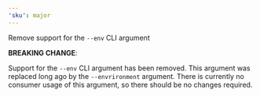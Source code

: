 ```yaml
---
'sku': major
---
```


Remove support for the `--env` CLI argument

**BREAKING CHANGE**:

Support for the `--env` CLI argument has been removed. This argument was replaced long ago by the `--envrironment` argument. There is currently no consumer usage of this argument, so there should be no changes required.
